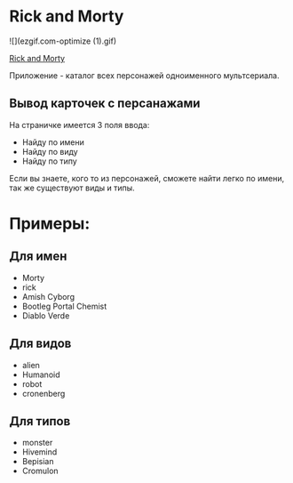 # Rick and Morty

![](ezgif.com-optimize (1).gif)

[Rick and Morty](https://off-art.github.io/Rick-and-Morty/)

Приложение - каталог всех персонажей одноименного мультсериала.

## Вывод карточек с персанажами

На страничке имеется 3 поля ввода:

* Найду по имени
* Найду по виду
* Найду по типу

Если вы знаете, кого то из персонажей,
сможете найти легко по имени, так же существуют виды и типы.

# Примеры:
## Для имен

* Morty
* rick
* Amish Cyborg
* Bootleg Portal Chemist
* Diablo Verde

## Для видов

* alien
* Humanoid
* robot
* cronenberg

## Для типов

* monster
* Hivemind
* Bepisian
* Cromulon
